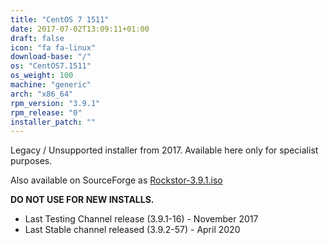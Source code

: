 ```yaml
---
title: "CentOS 7 1511"
date: 2017-07-02T13:09:11+01:00
draft: false
icon: "fa fa-linux"
download-base: "/"
os: "CentOS7.1511"
os_weight: 100
machine: "generic"
arch: "x86_64"
rpm_version: "3.9.1"
rpm_release: "0"
installer_patch: ""
---
```


Legacy / Unsupported installer from 2017. Available here only for specialist purposes.

Also available on SourceForge as [Rockstor-3.9.1.iso](https://sourceforge.net/projects/rockstor/files/)

**DO NOT USE FOR NEW INSTALLS.**

- Last Testing Channel release (3.9.1-16) - November 2017
- Last Stable channel released (3.9.2-57) - April 2020 
